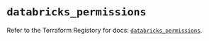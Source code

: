 # `databricks_permissions`

Refer to the Terraform Registory for docs: [`databricks_permissions`](https://www.terraform.io/docs/providers/databricks/r/permissions).
